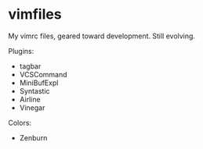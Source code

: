 vimfiles
========
My vimrc files, geared toward development. Still evolving.

Plugins:
- tagbar
- VCSCommand
- MiniBufExpl
- Syntastic
- Airline
- Vinegar

Colors:
- Zenburn
